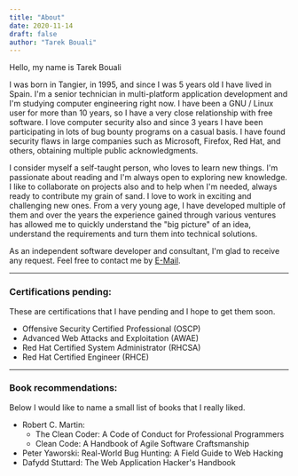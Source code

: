 ```yaml
---
title: "About" 
date: 2020-11-14
draft: false
author: "Tarek Bouali"
---
```


Hello, my name is Tarek Bouali

I was born in Tangier, in 1995, and since I was 5 years old I have lived in Spain. I'm a senior technician in multi-platform application development and I'm studying computer engineering right now. I have been a GNU / Linux user for more than 10 years, so I have a very close relationship with free software. I love computer security also and since 3 years I have been participating in lots of bug bounty programs on a casual basis. I have found security flaws in large companies such as Microsoft, Firefox, Red Hat, and others, obtaining multiple public acknowledgments. 

I consider myself a self-taught person, who loves to learn new things. I'm passionate about reading and I'm always open to exploring new knowledge. I like to collaborate on projects also and to help when I'm needed, always ready to contribute my grain of sand. I love to work in exciting and challenging new ones. From a very young age, I have developed multiple of them and over the years the experience gained through various ventures has allowed me to quickly understand the "big picture" of an idea, understand the requirements and turn them into technical solutions.

As an independent software developer and consultant, I'm glad to receive any request. Feel free to contact me by [E-Mail](mailto:me@bouali.io). 

---

### Certifications pending:

These are certifications that I have pending and I hope to get them soon.

* Offensive Security Certified Professional (OSCP)
* Advanced Web Attacks and Exploitation (AWAE)
* Red Hat Certified System Administrator (RHCSA)
* Red Hat Certified Engineer (RHCE)

---

### Book recommendations: 

Below I would like to name a small list of books that I really liked.

* Robert C. Martin: 
	- The Clean Coder: A Code of Conduct for Professional Programmers
 	- Clean Code: A Handbook of Agile Software Craftsmanship
* Peter Yaworski: Real-World Bug Hunting: A Field Guide to Web Hacking
* Dafydd Stuttard: The Web Application Hacker's Handbook
